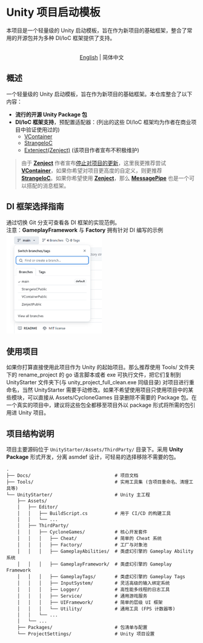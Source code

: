 # Unity 项目启动模板

本项目是一个轻量级的 Unity 启动模板，旨在作为新项目的基础框架，整合了常用的开源包并为多种 DI/IoC 框架提供了支持。

<p align="center">
    <br> <a href="README.md">English</a> | 简体中文
</p>

## 概述
一个轻量级的 Unity 启动模板，旨在作为新项目的基础框架。本仓库整合了以下内容：

- **流行的开源 Unity Package 包**
- **DI/IoC 框架支持**，预配置适配器：(列出的这些 DI/IoC 框架均为作者在商业项目中验证使用过的)
  - [VContainer](https://github.com/hadashiA/VContainer)
  - [StrangeIoC](https://github.com/strangeioc/strangeioc)
  - [Extenject(Zenject)](https://github.com/Mathijs-Bakker/Extenject) (该项目作者宣布不积极维护)
> 由于 [**Zenject**](https://github.com/Mathijs-Bakker/Extenject) 作者宣布[停止对项目的更新](https://github.com/Mathijs-Bakker/Extenject/issues/73)，这里我更推荐尝试 [**VContainer**](https://github.com/hadashiA/VContainer)，如果你希望对项目更高度的自定义，则更推荐 [**StrangeIoC**](https://github.com/strangeioc/strangeioc)。如果你希望使用 [**Zenject**](https://github.com/Mathijs-Bakker/Extenject)，那么 [**MessagePipe**](https://github.com/Cysharp/MessagePipe) 也是一个可以搭配的消息框架。

## DI 框架选择指南 
通过切换 Git 分支可查看各 DI 框架的实现范例。<br/>
注意：**GameplayFramework** 与 **Factory** 拥有针对 DI 编写的示例<br/>
<img src="./Docs/ProjectDescription/Main/Des_01.png" alt="Branch Select" style="width: 50%; height: auto; max-width: 360px;" />

## 使用项目
如果你打算直接使用此项目作为 Unity 的起始项目。那么推荐使用 Tools/ 文件夹下的 rename_project 的 go 语言脚本或者 exe 可执行文件，把它们复制到 UnityStarter 文件夹下(与 unity_project_full_clean.exe 同级目录) 对项目进行重命名，当然 UnityStarter 需要手动修改。如果不希望使用项目只使用项目中的某些模块，可以直接从 Assets/CycloneGames 目录删除不需要的 Package 包。在一个真实的项目中，建议将这些包全都移至项目外以 package 形式将所需的包引用进 Unity 项目。

## 项目结构说明
项目主要源码位于 `UnityStarter/Assets/ThirdParty/` 目录下。采用 **Unity Package** 形式开发，分离 asmdef 设计，可轻易的选择移除不需要的包。

```
.
├── Docs/                               # 项目文档
├── Tools/                              # 实用工具集 (含项目重命名、清理工具等)
└── UnityStarter/                       # Unity 主工程
    ├── Assets/
    │   ├── Editor/
    │   │   ├── BuildScript.cs          # 用于 CI/CD 的构建工具
    │   │   └── ...
    │   ├── ThirdParty/
    │   │   ├── CycloneGames/           # 核心开发套件
    │   │   │   ├── Cheat/              # 简单的 Cheat 系统
    │   │   │   ├── Factory/            # 工厂与对象池
    │   │   │   ├── GameplayAbilities/  # 类虚幻引擎的 Gameplay Ability 系统
    │   │   │   ├── GameplayFramework/  # 类虚幻引擎的 Gameplay Framework
    │   │   │   ├── GameplayTags/       # 类虚幻引擎的 Gameplay Tags
    │   │   │   ├── InputSystem/        # 灵活高级的输入绑定系统
    │   │   │   ├── Logger/             # 高性能多线程的日志工具
    │   │   │   ├── Service/            # 通用游戏服务
    │   │   │   ├── UIFramework/        # 简单的层级 UI 框架
    │   │   │   └── Utility/            # 通用工具 (FPS 计数器等)
    │   │   └── ...
    │   └── ...
    ├── Packages/                       # 包清单与配置
    └── ProjectSettings/                # Unity 项目设置

